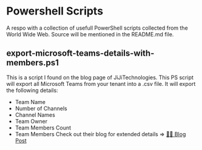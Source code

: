 # Powershell Scripts
A respo with a collection of usefull PowerShell scripts collected from the World Wide Web. Source will be mentioned in the README.md file.
## export-microsoft-teams-details-with-members.ps1
This is a script I found on the blog page of JiJiTechnologies. This PS script will export all Microsoft Teams from your tenant into a .csv file. It will export the following details:
* Team Name
* Number of Channels
* Channel Names
* Team Owner
* Team Members Count
* Team Members
Check out their blog for extended details => [✍🏻 Blog Post](https://blog.jijitechnologies.com/export-microsoft-teams-details-with-members)
